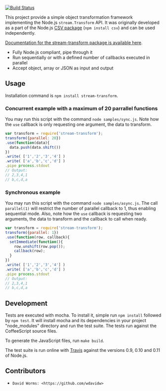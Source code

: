 [![Build Status](https://secure.travis-ci.org/wdavidw/node-stream-transform.png)][travis]

This project provide a simple object transformation framework implementing the 
Node.js `stream.Transform` API. It was originally developed as a part of the Node.js 
[CSV package][csv] (`npm install csv`) and can be used independently.

[Documentation for the stream-transform package is available here][transform].

*   Fully Node.js compliant, pipe through it
*   Run sequentially or with a defined number of callbacks executed in parallel
*   Accept object, array or JSON as input and output

Usage
-----

Installation command is `npm install stream-transform`.

### Concurrent example with a maximum of 20 parrallel functions

You may run this script with the command `node samples/sync.js`. Note how the 
`use` callback is only requesting one argument, the data to transform.

```javascript
var transform = require('stream-transform');
transform({parallel: 20})
.use(function(data){
  data.push(data.shift())
})
.write( ['1','2','3','4'] )
.write( ['a','b','c','d'] )
.pipe process.stdout
// Output:
// 2,3,4,1
// b,c,d,a
```

### Synchronous example

You may run this script with the command `node samples/async.js`. The call 
`parallel(1)` will restrict the number of parallel callback to 1, thus enabling 
sequential mode. Also, note how the `use` callback is requesting two arguments, 
the data to transform and the callback to call when ready.
    
```javascript
var transform = require('stream-transform');
transform({parallel: 1})
.use(function(row, callback){
  setImmediate(function(){
    row.unshift(row.pop());
    callback(row);
  }
})
.write( ['1','2','3','4'] )
.write( ['a','b','c','d'] )
.pipe process.stdout
// Output:
// 2,3,4,1
// b,c,d,a
```

Development
-----------

Tests are executed with mocha. To install it, simple run `npm install` 
followed by `npm test`. It will install mocha and its dependencies in your 
project "node_modules" directory and run the test suite. The tests run 
against the CoffeeScript source files.

To generate the JavaScript files, run `make build`.

The test suite is run online with [Travis][travis] against the versions 
0.9, 0.10 and 0.11 of Node.js.

Contributors
------------

*	  David Worms: <https://github.com/wdavidw>

[transform]: https://github.com/wdavidw/node-stream-transform
[csv]: https://github.com/wdavidw/node-csv
[travis]: http://travis-ci.org/wdavidw/node-stream-transform

